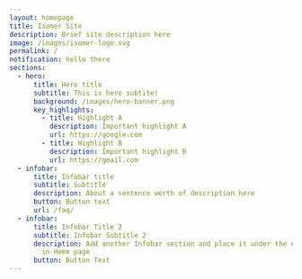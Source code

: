 ```yaml
---
layout: homepage
title: Isomer Site
description: Brief site description here
image: /images/isomer-logo.svg
permalink: /
notification: hello there
sections:
  - hero:
      title: Hero title
      subtitle: This is hero subtite!
      background: /images/hero-banner.png
      key_highlights:
        - title: Highlight A
          description: Important highlight A
          url: https://google.com
        - title: Highlight B
          description: Important highlight B
          url: https://gmail.com
  - infobar:
      title: Infobar title
      subtitle: Subtitle
      description: About a sentence worth of description here
      button: Button text
      url: /faq/
  - infobar:
      title: Infobar Title 2
      subtitle: Infobar Subtitle 2
      description: Add another Infobar section and place it under the existing infobar
        in Home page
      button: Button Text
---
```

